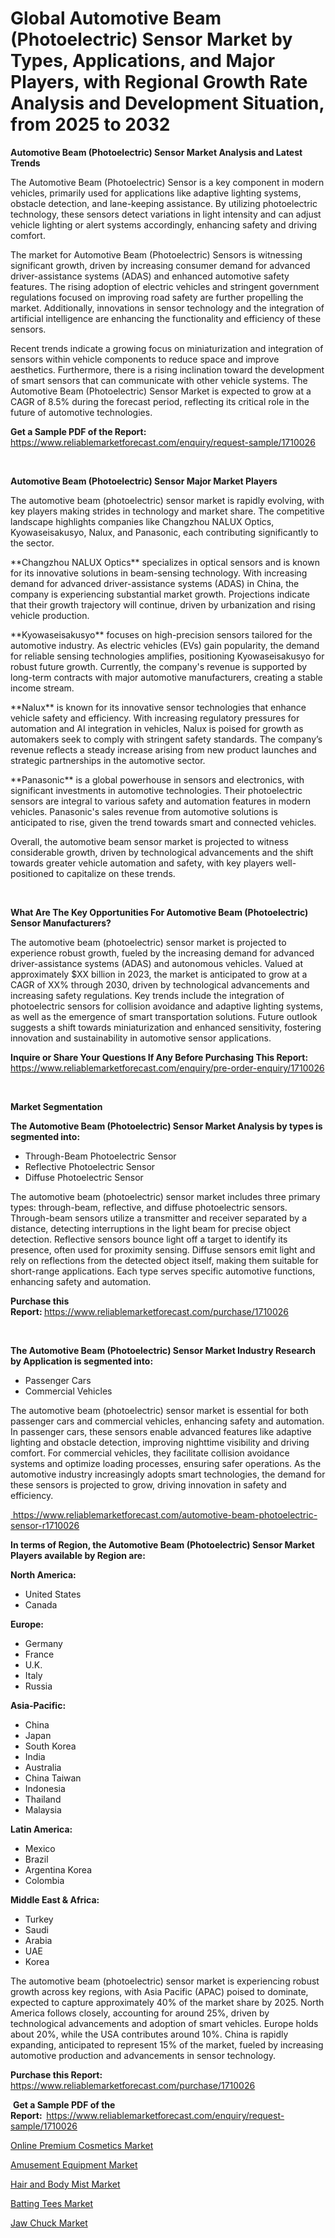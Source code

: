 <p><h1>Global Automotive Beam (Photoelectric) Sensor Market by Types, Applications, and Major Players, with Regional Growth Rate Analysis and Development Situation, from 2025 to 2032</h1></p><p><strong>Automotive Beam (Photoelectric) Sensor Market Analysis and Latest Trends</strong></p>
<p><p>The Automotive Beam (Photoelectric) Sensor is a key component in modern vehicles, primarily used for applications like adaptive lighting systems, obstacle detection, and lane-keeping assistance. By utilizing photoelectric technology, these sensors detect variations in light intensity and can adjust vehicle lighting or alert systems accordingly, enhancing safety and driving comfort.</p><p>The market for Automotive Beam (Photoelectric) Sensors is witnessing significant growth, driven by increasing consumer demand for advanced driver-assistance systems (ADAS) and enhanced automotive safety features. The rising adoption of electric vehicles and stringent government regulations focused on improving road safety are further propelling the market. Additionally, innovations in sensor technology and the integration of artificial intelligence are enhancing the functionality and efficiency of these sensors.</p><p>Recent trends indicate a growing focus on miniaturization and integration of sensors within vehicle components to reduce space and improve aesthetics. Furthermore, there is a rising inclination toward the development of smart sensors that can communicate with other vehicle systems. The Automotive Beam (Photoelectric) Sensor Market is expected to grow at a CAGR of 8.5% during the forecast period, reflecting its critical role in the future of automotive technologies.</p></p>
<p><strong>Get a Sample PDF of the Report:&nbsp;</strong> <a href="https://www.reliablemarketforecast.com/enquiry/request-sample/1710026?utm_campaign=1998&utm_medium=2&utm_source=Github&utm_content=ia&utm_term=27032025&utm_id=automotive-beam-photoelectric-sensor">https://www.reliablemarketforecast.com/enquiry/request-sample/1710026</a></p>
<p>&nbsp;</p>
<p><strong>Automotive Beam (Photoelectric) Sensor Major Market Players</strong></p>
<p><p>The automotive beam (photoelectric) sensor market is rapidly evolving, with key players making strides in technology and market share. The competitive landscape highlights companies like Changzhou NALUX Optics, Kyowaseisakusyo, Nalux, and Panasonic, each contributing significantly to the sector.</p><p>**Changzhou NALUX Optics** specializes in optical sensors and is known for its innovative solutions in beam-sensing technology. With increasing demand for advanced driver-assistance systems (ADAS) in China, the company is experiencing substantial market growth. Projections indicate that their growth trajectory will continue, driven by urbanization and rising vehicle production.</p><p>**Kyowaseisakusyo** focuses on high-precision sensors tailored for the automotive industry. As electric vehicles (EVs) gain popularity, the demand for reliable sensing technologies amplifies, positioning Kyowaseisakusyo for robust future growth. Currently, the company's revenue is supported by long-term contracts with major automotive manufacturers, creating a stable income stream.</p><p>**Nalux** is known for its innovative sensor technologies that enhance vehicle safety and efficiency. With increasing regulatory pressures for automation and AI integration in vehicles, Nalux is poised for growth as automakers seek to comply with stringent safety standards. The company’s revenue reflects a steady increase arising from new product launches and strategic partnerships in the automotive sector.</p><p>**Panasonic** is a global powerhouse in sensors and electronics, with significant investments in automotive technologies. Their photoelectric sensors are integral to various safety and automation features in modern vehicles. Panasonic's sales revenue from automotive solutions is anticipated to rise, given the trend towards smart and connected vehicles.</p><p>Overall, the automotive beam sensor market is projected to witness considerable growth, driven by technological advancements and the shift towards greater vehicle automation and safety, with key players well-positioned to capitalize on these trends.</p></p>
<p>&nbsp;</p>
<p><strong>What Are The Key Opportunities For Automotive Beam (Photoelectric) Sensor Manufacturers?</strong></p>
<p><p>The automotive beam (photoelectric) sensor market is projected to experience robust growth, fueled by the increasing demand for advanced driver-assistance systems (ADAS) and autonomous vehicles. Valued at approximately $XX billion in 2023, the market is anticipated to grow at a CAGR of XX% through 2030, driven by technological advancements and increasing safety regulations. Key trends include the integration of photoelectric sensors for collision avoidance and adaptive lighting systems, as well as the emergence of smart transportation solutions. Future outlook suggests a shift towards miniaturization and enhanced sensitivity, fostering innovation and sustainability in automotive sensor applications.</p></p>
<p><strong>Inquire or Share Your Questions If Any Before Purchasing This Report:</strong> <a href="https://www.reliablemarketforecast.com/enquiry/pre-order-enquiry/1710026?utm_campaign=1998&utm_medium=2&utm_source=Github&utm_content=ia&utm_term=27032025&utm_id=automotive-beam-photoelectric-sensor">https://www.reliablemarketforecast.com/enquiry/pre-order-enquiry/1710026</a></p>
<p>&nbsp;</p>
<p><strong>Market Segmentation</strong></p>
<p><strong>The Automotive Beam (Photoelectric) Sensor Market Analysis by types is segmented into:</strong></p>
<p><ul><li>Through-Beam Photoelectric Sensor</li><li>Reflective Photoelectric Sensor</li><li>Diffuse Photoelectric Sensor</li></ul></p>
<p><p>The automotive beam (photoelectric) sensor market includes three primary types: through-beam, reflective, and diffuse photoelectric sensors. Through-beam sensors utilize a transmitter and receiver separated by a distance, detecting interruptions in the light beam for precise object detection. Reflective sensors bounce light off a target to identify its presence, often used for proximity sensing. Diffuse sensors emit light and rely on reflections from the detected object itself, making them suitable for short-range applications. Each type serves specific automotive functions, enhancing safety and automation.</p></p>
<p><strong>Purchase this Report:&nbsp;</strong><a href="https://www.reliablemarketforecast.com/purchase/1710026?utm_campaign=1998&utm_medium=2&utm_source=Github&utm_content=ia&utm_term=27032025&utm_id=automotive-beam-photoelectric-sensor">https://www.reliablemarketforecast.com/purchase/1710026</a></p>
<p>&nbsp;</p>
<p><strong>The Automotive Beam (Photoelectric) Sensor Market Industry Research by Application is segmented into:</strong></p>
<p><ul><li>Passenger Cars</li><li>Commercial Vehicles</li></ul></p>
<p><p>The automotive beam (photoelectric) sensor market is essential for both passenger cars and commercial vehicles, enhancing safety and automation. In passenger cars, these sensors enable advanced features like adaptive lighting and obstacle detection, improving nighttime visibility and driving comfort. For commercial vehicles, they facilitate collision avoidance systems and optimize loading processes, ensuring safer operations. As the automotive industry increasingly adopts smart technologies, the demand for these sensors is projected to grow, driving innovation in safety and efficiency.</p></p>
<p><a href="https://www.reliablemarketforecast.com/automotive-beam-photoelectric-sensor-r1710026?utm_campaign=1998&utm_medium=2&utm_source=Github&utm_content=ia&utm_term=27032025&utm_id=automotive-beam-photoelectric-sensor">&nbsp;https://www.reliablemarketforecast.com/automotive-beam-photoelectric-sensor-r1710026</a></p>
<p><strong>In terms of Region, the Automotive Beam (Photoelectric) Sensor Market Players available by Region are:</strong></p>
<p>
    <p> <strong> North America: </strong>
        <ul>
            <li>United States</li>
            <li>Canada</li>
        </ul>
        </p> 
    <p> <strong> Europe: </strong>
        <ul>
            <li>Germany</li>
            <li>France</li>
            <li>U.K.</li>
            <li>Italy</li>
            <li>Russia</li>
        </ul>
        </p> 
    <p> <strong> Asia-Pacific: </strong>
        <ul>
            <li>China</li>
            <li>Japan</li>
            <li>South Korea</li>
            <li>India</li>
            <li>Australia</li>
            <li>China Taiwan</li>
            <li>Indonesia</li>
            <li>Thailand</li>
            <li>Malaysia</li>
        </ul>
        </p> 
    <p> <strong> Latin America: </strong>
        <ul>
            <li>Mexico</li>
            <li>Brazil</li>
            <li>Argentina Korea</li>
            <li>Colombia</li>
        </ul>
        </p> 
    <p> <strong> Middle East & Africa: </strong>
        <ul>
            <li>Turkey</li>
            <li>Saudi</li>
            <li>Arabia</li>
            <li>UAE</li>
            <li>Korea</li>
        </ul>
    </p>
    </p>
<p><p>The automotive beam (photoelectric) sensor market is experiencing robust growth across key regions, with Asia Pacific (APAC) poised to dominate, expected to capture approximately 40% of the market share by 2025. North America follows closely, accounting for around 25%, driven by technological advancements and adoption of smart vehicles. Europe holds about 20%, while the USA contributes around 10%. China is rapidly expanding, anticipated to represent 15% of the market, fueled by increasing automotive production and advancements in sensor technology.</p></p>
<p><strong>Purchase this Report: </strong><a href="https://www.reliablemarketforecast.com/purchase/1710026?utm_campaign=1998&utm_medium=2&utm_source=Github&utm_content=ia&utm_term=27032025&utm_id=automotive-beam-photoelectric-sensor">https://www.reliablemarketforecast.com/purchase/1710026</a></p>
<p>&nbsp;<strong>Get a Sample PDF of the Report:&nbsp;&nbsp;</strong><a href="https://www.reliablemarketforecast.com/enquiry/request-sample/1710026?utm_campaign=1998&utm_medium=2&utm_source=Github&utm_content=ia&utm_term=27032025&utm_id=automotive-beam-photoelectric-sensor">https://www.reliablemarketforecast.com/enquiry/request-sample/1710026</a></p>
<p><strong></strong></p>
<p><p><a href="https://github.com/oslieselotte2192/Market-Research-Report-List-1/blob/main/online-premium-cosmetics-market.md?utm_campaign=1998&utm_medium=2&utm_source=Github&utm_content=ia&utm_term=27032025&utm_id=automotive-beam-photoelectric-sensor">Online Premium Cosmetics Market</a></p><p><a href="https://github.com/mharielmesa/Market-Research-Report-List-5/blob/main/amusement-equipment-market.md?utm_campaign=1998&utm_medium=2&utm_source=Github&utm_content=ia&utm_term=27032025&utm_id=automotive-beam-photoelectric-sensor">Amusement Equipment Market</a></p><p><a href="https://github.com/tambraunrue691969/Market-Research-Report-List-1/blob/main/hair-and-body-mist-market.md?utm_campaign=1998&utm_medium=2&utm_source=Github&utm_content=ia&utm_term=27032025&utm_id=automotive-beam-photoelectric-sensor">Hair and Body Mist Market</a></p><p><a href="https://github.com/dringals/Market-Research-Report-List-6/blob/main/batting-tees-market.md?utm_campaign=1998&utm_medium=2&utm_source=Github&utm_content=ia&utm_term=27032025&utm_id=automotive-beam-photoelectric-sensor">Batting Tees Market</a></p><p><a href="https://github.com/tona7vba/Market-Research-Report-List-1/blob/main/jaw-chuck-market.md?utm_campaign=1998&utm_medium=2&utm_source=Github&utm_content=ia&utm_term=27032025&utm_id=automotive-beam-photoelectric-sensor">Jaw Chuck Market</a></p></p>